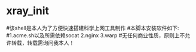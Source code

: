# xray_init
#该shell是本人为了方便快速搭建科学上网工具制作
#本脚本安装软件如下:
#1.acme.sh以及所需依赖socat 2.nginx 3.warp
#无任何商业性质，原则上不允许转载，转载需询问我本人！
